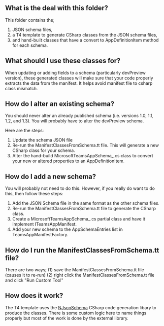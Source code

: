 ﻿## What is the deal with this folder?
This folder contains the;
1. JSON schema files,
2. a T4 template to generate CSharp classes from the JSON schema files,
3. and hand-built classes that have a convert to AppDefinitionItem method for each schema.

## What should I use these classes for?
When updating or adding fields to a schema (particularly devPreview version), these generated classes will make sure that your
code properly extracts the data from the manifest. It helps avoid manifest file to csharp class mismatch.

## How do I alter an existing schema?
You should never alter an already published schema (i.e. versions 1.0, 1.1, 1.2, and 1.3). You will probably have to alter the devPreview schema.

Here are the steps:
1. Update the schema JSON file
2. Re-run the ManifestClassesFromSchema.tt file. This will generate a new CSharp class for your schema.
3. Alter the hand-build MicrosoftTeamsAppSchema_<version>.cs class to convert your new or altered properties to an AppDefinitionItem.

## How do I add a new schema?
You will probably not need to do this.
However, if you really do want to do this, then follow these steps:
1. Add the JSON Schema file in the same format as the other schema files.
2. Re-run the ManifestClassesFromSchema.tt file to generate the CSharp class.
3. Create a MicrosoftTeamsAppSchema_<version>.cs partial class and have it implement ITeamsAppManifest.
4. Add your new schema to the AppSchemaEntries list in TeamsAppManifestFactory.

## How do I run the ManifestClassesFromSchema.tt file?
There are two ways; (1) save the ManifestClassesFromSchema.tt file (causes it to re-run) (2) right click the ManifestClassesFromSchema.tt file and click "Run Custom Tool"

## How does it work?
The T4 template uses the [NJsonSchema](https://github.com/RSuter/NJsonSchema) CSharp code generation libary to produce the classes.
There is some custom logic here to name things properly but most of the work is done by the external library.
